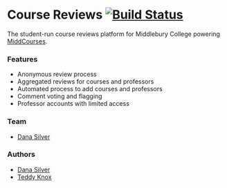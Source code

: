 # Course Reviews [![Build Status](https://travis-ci.org/coursereviews/coursereviews.svg?branch=master)](https://travis-ci.org/coursereviews/coursereviews)

The student-run course reviews platform for Middlebury College powering
[MiddCourses](http://www.middcourses.com).

### Features

 - Anonymous review process
 - Aggregated reviews for courses and professors
 - Automated process to add courses and professors
 - Comment voting and flagging
 - Professor accounts with limited access

### Team

 - [Dana Silver](https://github.com/danasilver)

### Authors

 - [Dana Silver](https://github.com/danasilver)
 - [Teddy Knox](https://github.com/teddyknox)
